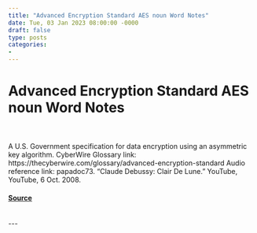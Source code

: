 ```yaml
---
title: "Advanced Encryption Standard AES noun Word Notes"
date: Tue, 03 Jan 2023 08:00:00 -0000
draft: false
type: posts
categories: 
- 
---
```

# Advanced Encryption Standard AES noun Word Notes

<br/>

<br/>
A U.S. Government specification for data encryption using an asymmetric key algorithm. CyberWire Glossary link: https://thecyberwire.com/glossary/advanced-encryption-standard Audio reference link: papadoc73. “Claude Debussy: Clair De Lune.” YouTube, YouTube, 6 Oct. 2008.

#### [Source](https://thecyberwire.com/podcasts/word-notes/128/notes)

<br/>
---
